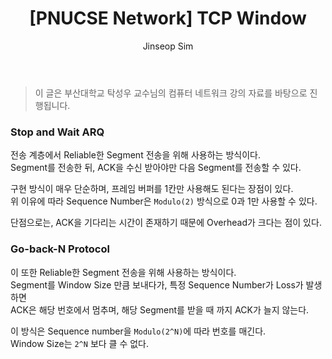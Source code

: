 ﻿---
layout: post
title: "[PNUCSE Network] TCP Window"
categories: Network
tags: [theory]
author:
  - Jinseop Sim
toc: true
---
> 이 글은 부산대학교 탁성우 교수님의 컴퓨터 네트워크 강의 자료를 바탕으로 진행됩니다.  

### Stop and Wait ARQ
전송 계층에서 Reliable한 Segment 전송을 위해 사용하는 방식이다.  
Segment를 전송한 뒤, ACK을 수신 받아야만 다음 Segment를 전송할 수 있다.  

구현 방식이 매우 단순하며, 프레임 버퍼를 1칸만 사용해도 된다는 장점이 있다.  
위 이유에 따라 Sequence Number은 ```Modulo(2)``` 방식으로 0과 1만 사용할 수 있다.  

단점으로는, ACK을 기다리는 시간이 존재하기 때문에 Overhead가 크다는 점이 있다.  

### Go-back-N Protocol
이 또한 Reliable한 Segment 전송을 위해 사용하는 방식이다.  
Segment를 Window Size 만큼 보내다가, 특정 Sequence Number가 Loss가 발생하면  
ACK은 해당 번호에서 멈추며, 해당 Segment를 받을 때 까지 ACK가 늘지 않는다.  

이 방식은 Sequence number을 ```Modulo(2^N)```에 따라 번호를 매긴다.  
Window Size는 ```2^N``` 보다 클 수 없다.  